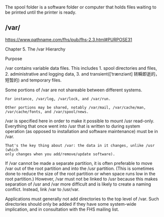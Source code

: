 



The spool folder is a software folder or computer that holds files waiting to
be printed until the printer is ready.


## /var/

https://www.pathname.com/fhs/pub/fhs-2.3.html#PURPOSE31

Chapter 5. The /var Hierarchy

Purpose

/var contains variable data files. This includes 
    1. spool directories and files,
    2. administrative and logging data, 
    3. and transient([ˈtrænziənt] 转瞬即逝的，短暂的) and temporary files.


Some portions of /var are not shareable between different systems. 

    For instance, /var/log, /var/lock, and /var/run. 

    Other portions may be shared, notably /var/mail, /var/cache/man,
    /var/cache/fonts, and /var/spool/news.


/var is specified here in order to make it possible to mount /usr read-only.
Everything that once went into /usr that is written to during system operation
(as opposed to installation and software maintenance) must be in /var.

    That's the key thing about /var: the data in it changes, unlike /usr (which
    only changes when you add/remove/update software).


If /var cannot be made a separate partition, it is often preferable to move
/var out of the root partition and into the /usr partition. (This is sometimes
done to reduce the size of the root partition or when space runs low in the
root partition.) However, /var must not be linked to /usr because this makes
separation of /usr and /var more difficult and is likely to create a naming
conflict. Instead, link /var to /usr/var.

Applications must generally not add directories to the top level of /var. Such
directories should only be added if they have some system-wide implication, and
in consultation with the FHS mailing list.

